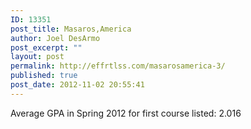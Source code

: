 ```yaml
---
ID: 13351
post_title: Masaros,America
author: Joel DesArmo
post_excerpt: ""
layout: post
permalink: http://effrtlss.com/masarosamerica-3/
published: true
post_date: 2012-11-02 20:55:41
---
```

<p>Average GPA in Spring 2012 for first course listed: 2.016</p>